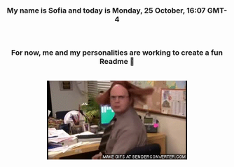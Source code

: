 


<div align="center">
<h3 >My name is Sofia and today is Monday, 25 October, 16:07 GMT-4</h3><br>
<h3 >For now, me and my personalities are working to create a fun Readme 👋
</h3><br>
<img src='img/dwight.gif' alt='working...'/>
</div>

